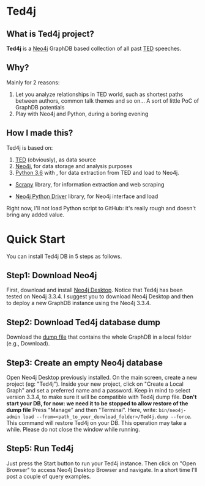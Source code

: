 # Ted4j

## What is Ted4j project?
**Ted4j** is a [Neo4j](https://neo4j.com/) GraphDB based collection of all past [TED](https://www.ted.com/) speeches.

## Why?
Mainly for 2 reasons:
1. Let you analyze relationships in TED world, such as shortest paths between authors, common talk themes and so on... A sort of little PoC of GraphDB potentials
2. Play with Neo4j and Python, during a boring evening

## How I made this?
Ted4j is based on:
1. [TED](https://www.ted.com/) (obviously), as data source
2. [Neo4j](https://neo4j.com/), for data storage and analysis purposes
3. [Python 3.6](https://www.python.org/) with , for data extraction from TED and load to Neo4j.

- [Scrapy](https://scrapy.org/) library, for information extraction and web scraping

- [Neo4j Python Driver](https://neo4j.com/developer/python/#neo4j-python-driver) library, for Neo4j interface and load

Right now, I'll not load Python script to GitHub: it's really rough and doesn't bring any added value.

# Quick Start
You can install Ted4j DB in 5 steps as follows.

## Step1: Download Neo4j
First, download and install [Neo4j Desktop](https://neo4j.com/download/). Notice that Ted4j has been tested on Neo4j 3.3.4. I suggest you to download Neo4j Desktop and then to deploy a new GraphDB instance using the Neo4j 3.3.4.
## Step2: Download Ted4j database dump 
Download the [dump file](./database/Ted4j.dump) that contains the whole GraphDB in a local folder (e.g., Download).
## Step3: Create an empty Neo4j database
Open Neo4j Desktop previously installed. On the main screen, create a new project (eg: "Ted4j"). Inside your new project, click on "Create a Local Graph" and set a preferred name and a password. Keep in mind to select version 3.3.4, to make sure it will be compatible with Ted4j dump file. **Don't start your DB, for now: we need it to be stopped to allow restore of the dump file**
Press "Manage" and then "Terminal". Here, write: `bin/neo4j-admin load --from=<path_to_your_donwload_folder>/Ted4j.dump --force`. This command will restore Ted4j on your DB. This operation may take a while. Please do not close the window while running.
## Step5: Run Ted4j
Just press the Start button to run your Ted4j instance. Then click on "Open Browser" to access Neo4j Desktop Browser and navigate. In a short time I'll post a couple of query examples.
